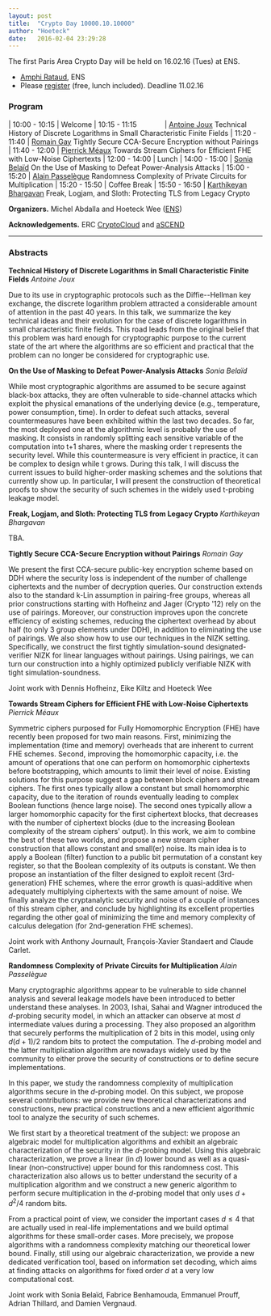 ```yaml
---
layout: post
title:  "Crypto Day 10000.10.10000"
author: "Hoeteck"
date:   2016-02-04 23:29:28
---
```


The first Paris Area Crypto Day will be held on 16.02.16 (Tues) at
ENS.

* [Amphi Rataud](https://www.di.ens.fr/AccesDI.html.fr), ENS
* Please [register](https://docs.google.com/forms/d/1VkvweWTJN8s1s6CH_1PGq5NlDcNYGvpziEmRW-jkb1E/viewform) (free, lunch included). Deadline 11.02.16

### Program

| 10:00 - 10:15 | Welcome
| 10:15 - 11:15 &nbsp;&nbsp;&nbsp;&nbsp;&nbsp;&nbsp;&nbsp;&nbsp;&nbsp;&nbsp;&nbsp;&nbsp;&nbsp;| [Antoine Joux](#AJ) Technical History of Discrete Logarithms in Small Characteristic Finite Fields
| 11:20 - 11:40 | [Romain Gay](#RJ) Tightly Secure CCA-Secure Encryption without Pairings 
| 11:40 - 12:00 | [Pierrick Méaux](#PM) Towards Stream Ciphers for Efficient FHE with Low-Noise Ciphertexts
| 12:00 - 14:00 | Lunch 
| 14:00 - 15:00 | [Sonia Belaïd](#SB) On the Use of Masking to Defeat Power-Analysis Attacks
| 15:00 - 15:20 | [Alain Passelègue](#AP) Randomness Complexity of Private Circuits for Multiplication
| 15:20 - 15:50 | Coffee Break
| 15:50 - 16:50 | [Karthikeyan Bhargavan](#KB) Freak, Logjam, and Sloth: Protecting TLS from Legacy Crypto

**Organizers.** Michel Abdalla and Hoeteck Wee ([ENS](https://crypto.di.ens.fr/web2py))

**Acknowledgements.** ERC [CryptoCloud](http://www.di.ens.fr/~pointche/CryptoCloud/) and [aSCEND](http://cordis.europa.eu/project/rcn/193658_en.html)


----------------

### Abstracts

**<a name="AJ"></a>Technical History of Discrete Logarithms in Small Characteristic Finite Fields**
*Antoine Joux*

Due to its use in cryptographic protocols such as the Diffie--Hellman
key exchange, the discrete logarithm problem attracted a considerable
amount of attention in the past 40 years. In this talk, we summarize
the key technical ideas and their evolution for the case of discrete
logarithms in small characteristic finite fields. This road leads from
the original belief that this problem was hard enough for
cryptographic purpose to the current state of the art where the
algorithms are so efficient and practical that the problem can no
longer be considered for cryptographic use.

**<a name="SB"></a>On the Use of Masking to Defeat Power-Analysis Attacks**
*Sonia Belaïd*

While most cryptographic algorithms are assumed to be secure against
black-box attacks, they are often vulnerable to side-channel attacks
which exploit the physical emanations of the underlying device (e.g.,
temperature, power consumption, time). In order to defeat such
attacks, several countermeasures have been exhibited within the last
two decades. So far, the most deployed one at the algorithmic level is
probably the use of masking. It consists in randomly splitting each
sensitive variable of the computation into t+1 shares, where the
masking order t represents the security level. While this
countermeasure is very efficient in practice, it can be complex to
design while t grows. During this talk, I will discuss the current
issues to build higher-order masking schemes and the solutions that
currently show up. In particular, I will present the construction of
theoretical proofs to show the security of such schemes in the widely
used t-probing leakage model.

**<a name="KB"></a>Freak, Logjam, and Sloth: Protecting TLS from Legacy Crypto**
*Karthikeyan Bhargavan*

TBA.

**<a name="KB"></a>Tightly Secure CCA-Secure Encryption without Pairings**
*Romain Gay*

We present the first CCA-secure public-key encryption scheme based on
DDH where the security loss is independent of the number of challenge
ciphertexts and the number of decryption queries. Our construction
extends also to the standard k-Lin assumption in pairing-free groups,
whereas all prior constructions starting with Hofheinz and Jager
(Crypto '12) rely on the use of pairings. Moreover, our construction
improves upon the concrete efficiency of existing schemes, reducing
the ciphertext overhead by about half (to only 3 group elements under
DDH), in addition to eliminating the use of pairings. We also show how
to use our techniques in the NIZK setting. Specifically, we construct
the first tightly simulation-sound designated-verifier NIZK for linear
languages without pairings. Using pairings, we can turn our
construction into a highly optimized publicly verifiable NIZK with
tight simulation-soundness.

Joint work with Dennis Hofheinz, Eike Kiltz and Hoeteck Wee

**<a name="KB"></a>Towards Stream Ciphers for Efficient FHE with Low-Noise Ciphertexts**
*Pierrick Méaux*

Symmetric ciphers purposed for Fully Homomorphic Encryption (FHE) have
recently been proposed for two main reasons. First, minimizing the
implementation (time and memory) overheads that are inherent to
current FHE schemes. Second, improving the homomorphic capacity,
i.e. the amount of operations that one can perform on homomorphic
ciphertexts before bootstrapping, which amounts to limit their level
of noise.  Existing solutions for this purpose suggest a gap between
block ciphers and stream ciphers. The first ones typically allow a
constant but small homomorphic capacity, due to the iteration of
rounds eventually leading to complex Boolean functions (hence large
noise). The second ones typically allow a larger homomorphic capacity
for the first ciphertext blocks, that decreases with the number of
ciphertext blocks (due to the increasing Boolean complexity of the
stream ciphers' output).  In this work, we aim to combine the best of
these two worlds, and propose a new stream cipher construction that
allows constant and small(er) noise. Its main idea is to apply a
Boolean (filter) function to a public bit permutation of a constant
key register, so that the Boolean complexity of its outputs is
constant.  We then propose an instantiation of the filter designed to
exploit recent (3rd-generation) FHE schemes, where the error growth is
quasi-additive when adequately multiplying ciphertexts with the same
amount of noise.  We finally analyze the cryptanalytic security and
noise of a couple of instances of this stream cipher, and conclude by
highlighting its excellent properties regarding the other goal of
minimizing the time and memory complexity of calculus delegation (for
2nd-generation FHE schemes).

Joint work with Anthony Journault, François-Xavier Standaert and Claude Carlet.

**<a name="AP"></a>Randomness Complexity of Private Circuits for Multiplication**
*Alain Passelègue*

Many cryptographic algorithms appear to be vulnerable to side channel
analysis and several leakage models have been introduced to better
understand these analyses. In 2003, Ishai, Sahai and Wagner introduced
the $d$-probing security model, in which an attacker can observe at
most $d$ intermediate values during a processing. They also proposed
an algorithm that securely performs the multiplication of 2 bits in
this model, using only $d(d+1)/2$ random bits to protect the
computation.  The $d$-probing model and the latter multiplication
algorithm are nowadays widely used by the community to either prove
the security of constructions or to define secure implementations.

In this paper, we study the randomness complexity of multiplication
algorithms secure in the $d$-probing model. On this subject, we
propose several contributions: we provide new theoretical
characterizations and constructions, new practical constructions and a
new efficient algorithmic tool to analyze the security of such
schemes.

We first start by a theoretical treatment of the subject: we propose
an algebraic model for multiplication algorithms and exhibit an
algebraic characterization of the security in the $d$-probing
model. Using this algebraic characterization, we prove a linear (in
$d$) lower bound as well as a quasi-linear (non-constructive) upper
bound for this randomness cost.  This characterization also allows us
to better understand the security of a multiplication algorithm and we
construct a new generic algorithm to perform secure multiplication in
the $d$-probing model that only uses $d + d^2/4$ random bits.

From a practical point of view, we consider the important cases $d \le
4$ that are actually used in real-life implementations and we build
optimal algorithms for these small-order cases. More precisely, we
propose algorithms with a randomness complexity matching our
theoretical lower bound. Finally, still using our algebraic
characterization, we provide a new dedicated verification tool, based
on information set decoding, which aims at finding attacks on
algorithms for fixed order $d$ at a very low computational cost.

Joint work with Sonia Belaïd, Fabrice Benhamouda, Emmanuel Prouff, Adrian Thillard, and Damien Vergnaud.
